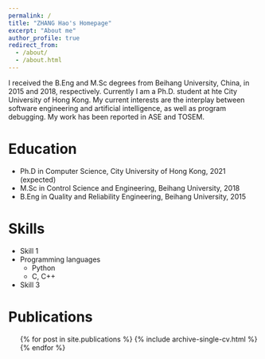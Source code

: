 ```yaml
---
permalink: /
title: "ZHANG Hao's Homepage"
excerpt: "About me"
author_profile: true
redirect_from: 
  - /about/
  - /about.html
---
```


I received the B.Eng and M.Sc degrees from Beihang University, China, in 2015 and 2018, respectively. Currently I am a Ph.D. student at hte City University of Hong Kong. My current interests are the interplay between software engineering and artificial intelligence, as well as program debugging. My work has been reported in ASE and TOSEM.

Education
======
* Ph.D in Computer Science, City University of Hong Kong, 2021 (expected)
* M.Sc in Control Science and Engineering, Beihang University, 2018
* B.Eng in Quality and Reliability Engineering, Beihang University, 2015

Skills
======
* Skill 1
* Programming languages
  * Python
  * C, C++
* Skill 3

Publications
======
  <ul>{% for post in site.publications %}
    {% include archive-single-cv.html %}
  {% endfor %}</ul>